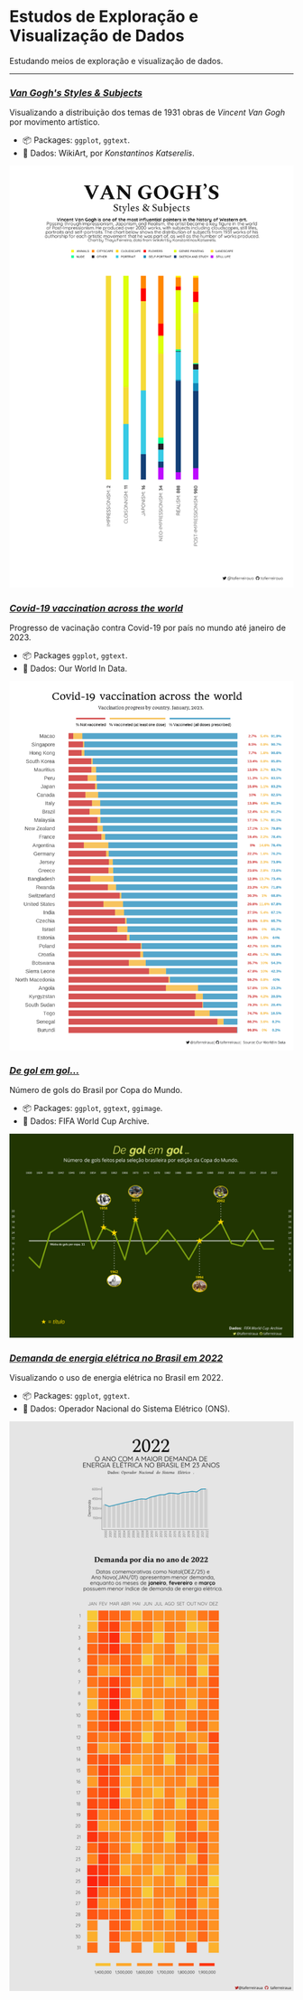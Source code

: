 # Estudos de Exploração e Visualização de Dados
Estudando meios de exploração e visualização de dados.

---

  ### **[_Van Gogh's Styles & Subjects_](Van-Gogh-Styles)**
  Visualizando a distribuição dos temas de 1931 obras de _Vincent Van Gogh_ por movimento artístico.
  - 📦 Packages: `ggplot`, `ggtext`.
  - 💾 Dados: WikiArt, por _Konstantinos Katserelis_.
  
  ![Screenshot](Van-Gogh-Styles/Van-Gogh-Styles-Subjects.png)
  
  
  ### **[_Covid-19 vaccination across the world_](World-Vaccination-Covid19)**
  Progresso de vacinação contra Covid-19 por país no mundo até janeiro de 2023.
  - 📦 Packages `ggplot`, `ggtext`.
  - 💾 Dados: Our World In Data.
  
  ![Screenshot](World-Vaccination-Covid19/World-Vaccination-Covid19.png)
  
  
  ### **[_De gol em gol..._](Brasil-WorldCup)**
  Número de gols do Brasil por Copa do Mundo.
  - 📦 Packages: `ggplot`, `ggtext`, `ggimage`.
  - 💾 Dados: FIFA World Cup Archive.
  
  ![Screenshot](Brasil-WorldCup/Brasil-Copa.png)
  
  
  ### **[_Demanda de energia elétrica no Brasil em 2022_](Brasil-ONS)**
  Visualizando o uso de energia elétrica no Brasil em 2022.
  - 📦 Packages: `ggplot`, `ggtext`.
  - 💾 Dados: Operador Nacional do Sistema Elétrico (ONS).
  
  ![Screenshot](Brasil-ONS/BrasilONS.png)
 
